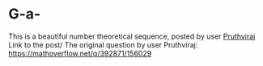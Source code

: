 # G-a-
This is a beautiful number theoretical sequence, posted by user [Pruthviraj](https://mathoverflow.net/users/149083/pruthviraj)
Link to the post/ The original question by user Pruthviraj: https://mathoverflow.net/q/392871/156029
